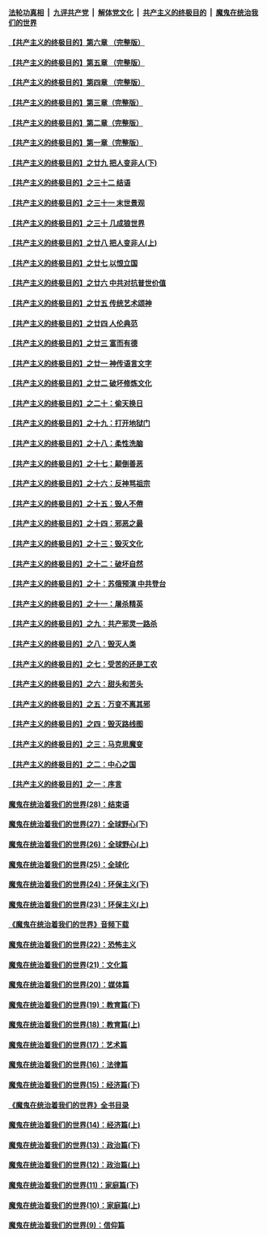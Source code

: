 ####  [法轮功真相](../../../../basic/blob/master/README.md?t=08190826) &nbsp;|&nbsp; [九评共产党](../../../../9ping.md/blob/master/README.md?t=08190826) &nbsp;|&nbsp; [解体党文化](../../../../jtdwh.md/blob/master/README.md?t=08190826)  &nbsp;|&nbsp; [共产主义的终极目的](../../../../gczydzjmd.md/blob/master/README.md?t=08190826) &nbsp;|&nbsp; [魔鬼在统治我们的世界](../../../../mgztzwmdsj.md/blob/master/README.md?t=08190826) 

#### [【共产主义的终极目的】第六章 （完整版）](../pages/nsc422/n11428913.md?t=08190826) 

#### [【共产主义的终极目的】第五章 （完整版）](../pages/nsc422/n11428912.md?t=08190826) 

#### [【共产主义的终极目的】第四章 （完整版）](../pages/nsc422/n11428907.md?t=08190826) 

#### [【共产主义的终极目的】第三章（完整版）](../pages/nsc422/n11428848.md?t=08190826) 

#### [【共产主义的终极目的】第二章（完整版）](../pages/nsc422/n11428831.md?t=08190826) 

#### [【共产主义的终极目的】第一章（完整版）](../pages/nsc422/n11417651.md?t=08190826) 

#### [【共产主义的终极目的】之廿九 把人变非人(下)](../pages/nsc422/n11344140.md?t=08190826) 

#### [【共产主义的终极目的】之三十二 结语](../pages/nsc422/n11360535.md?t=08190826) 

#### [【共产主义的终极目的】之三十一 末世景观](../pages/nsc422/n11351129.md?t=08190826) 

#### [【共产主义的终极目的】之三十 几成狼世界](../pages/nsc422/n11348280.md?t=08190826) 

#### [【共产主义的终极目的】之廿八 把人变非人(上)](../pages/nsc422/n11340492.md?t=08190826) 

#### [【共产主义的终极目的】之廿七 以恨立国](../pages/nsc422/n11336944.md?t=08190826) 

#### [【共产主义的终极目的】之廿六 中共对抗普世价值](../pages/nsc422/n11324785.md?t=08190826) 

#### [【共产主义的终极目的】之廿五 传统艺术颂神](../pages/nsc422/n11296396.md?t=08190826) 

#### [【共产主义的终极目的】之廿四 人伦典范](../pages/nsc422/n11296397.md?t=08190826) 

#### [【共产主义的终极目的】之廿三 富而有德](../pages/nsc422/n11283598.md?t=08190826) 

#### [【共产主义的终极目的】之廿一 神传语言文字](../pages/nsc422/n11263265.md?t=08190826) 

#### [【共产主义的终极目的】之廿二 破坏修炼文化](../pages/nsc422/n11245728.md?t=08190826) 

#### [【共产主义的终极目的】之二十：偷天换日](../pages/nsc422/n11238846.md?t=08190826) 

#### [【共产主义的终极目的】之十九：打开地狱门](../pages/nsc422/n11206376.md?t=08190826) 

#### [【共产主义的终极目的】之十八：柔性洗脑](../pages/nsc422/n11199994.md?t=08190826) 

#### [【共产主义的终极目的】之十七：颠倒善恶](../pages/nsc422/n11179782.md?t=08190826) 

#### [【共产主义的终极目的】之十六：反神骂祖宗](../pages/nsc422/n11166798.md?t=08190826) 

#### [【共产主义的终极目的】之十五：毁人不倦](../pages/nsc422/n11166792.md?t=08190826) 

#### [【共产主义的终极目的】之十四：邪恶之最](../pages/nsc422/n11150249.md?t=08190826) 

#### [【共产主义的终极目的】之十三：毁灭文化](../pages/nsc422/n11135227.md?t=08190826) 

#### [【共产主义的终极目的】之十二：破坏自然](../pages/nsc422/n11135214.md?t=08190826) 

#### [【共产主义的终极目的】之十：苏俄预演 中共登台](../pages/nsc422/n11118424.md?t=08190826) 

#### [【共产主义的终极目的】之十一：屠杀精英](../pages/nsc422/n11118442.md?t=08190826) 

#### [【共产主义的终极目的】之九：共产邪灵一路杀](../pages/nsc422/n11114139.md?t=08190826) 

#### [【共产主义的终极目的】之八：毁灭人类](../pages/nsc422/n11108503.md?t=08190826) 

#### [【共产主义的终极目的】之七：受苦的还是工农](../pages/nsc422/n11101809.md?t=08190826) 

#### [【共产主义的终极目的】之六：甜头和苦头](../pages/nsc422/n11096971.md?t=08190826) 

#### [【共产主义的终极目的】之五：万变不离其邪](../pages/nsc422/n11091285.md?t=08190826) 

#### [【共产主义的终极目的】之四：毁灭路线图](../pages/nsc422/n11086284.md?t=08190826) 

#### [【共产主义的终极目的】之三：马克思魔变](../pages/nsc422/n11061941.md?t=08190826) 

#### [【共产主义的终极目的】之二：中心之国](../pages/nsc422/n11047728.md?t=08190826) 

#### [【共产主义的终极目的】之一：序言](../pages/nsc422/n11086077.md?t=08190826) 

#### [魔鬼在统治着我们的世界(28)：结束语](../pages/nsc422/n10936246.md?t=08190826) 

#### [魔鬼在统治着我们的世界(27)：全球野心(下)](../pages/nsc422/n10928319.md?t=08190826) 

#### [魔鬼在统治着我们的世界(26)：全球野心(上)](../pages/nsc422/n10900318.md?t=08190826) 

#### [魔鬼在统治着我们的世界(25)：全球化](../pages/nsc422/n10788205.md?t=08190826) 

#### [魔鬼在统治着我们的世界(24)：环保主义(下)](../pages/nsc422/n10695307.md?t=08190826) 

#### [魔鬼在统治着我们的世界(23)：环保主义(上)](../pages/nsc422/n10688613.md?t=08190826) 

#### [《魔鬼在统治着我们的世界》音频下载](../pages/nsc422/n10635553.md?t=08190826) 

#### [魔鬼在统治着我们的世界(22)：恐怖主义](../pages/nsc422/n10614727.md?t=08190826) 

#### [魔鬼在统治着我们的世界(21)：文化篇](../pages/nsc422/n10597706.md?t=08190826) 

#### [魔鬼在统治着我们的世界(20)：媒体篇](../pages/nsc422/n10586579.md?t=08190826) 

#### [魔鬼在统治着我们的世界(19)：教育篇(下)](../pages/nsc422/n10564808.md?t=08190826) 

#### [魔鬼在统治着我们的世界(18)：教育篇(上)](../pages/nsc422/n10526970.md?t=08190826) 

#### [魔鬼在统治着我们的世界(17)：艺术篇](../pages/nsc422/n10499093.md?t=08190826) 

#### [魔鬼在统治着我们的世界(16)：法律篇](../pages/nsc422/n10485969.md?t=08190826) 

#### [魔鬼在统治着我们的世界(15)：经济篇(下)](../pages/nsc422/n10469975.md?t=08190826) 

#### [《魔鬼在统治着我们的世界》全书目录](../pages/nsc422/n10464261.md?t=08190826) 

#### [魔鬼在统治着我们的世界(14)：经济篇(上)](../pages/nsc422/n10457370.md?t=08190826) 

#### [魔鬼在统治着我们的世界(13)：政治篇(下)](../pages/nsc422/n10448270.md?t=08190826) 

#### [魔鬼在统治着我们的世界(12)：政治篇(上)](../pages/nsc422/n10444576.md?t=08190826) 

#### [魔鬼在统治着我们的世界(11)：家庭篇(下)](../pages/nsc422/n10440961.md?t=08190826) 

#### [魔鬼在统治着我们的世界(10)：家庭篇(上)](../pages/nsc422/n10435448.md?t=08190826) 

#### [魔鬼在统治着我们的世界(9)：信仰篇](../pages/nsc422/n10432159.md?t=08190826) 

